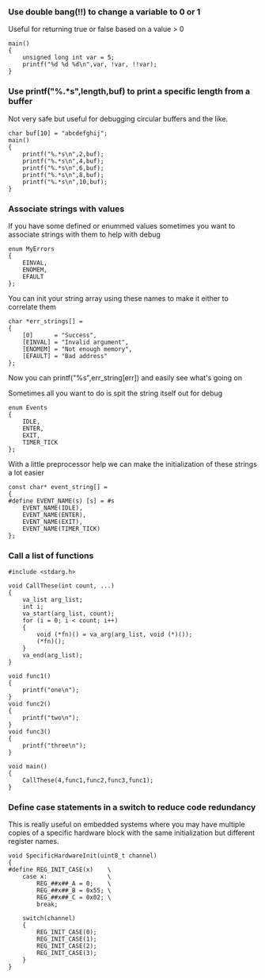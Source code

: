 ### Use double bang(!!) to change a variable to 0 or 1
Useful for returning true or false based on a value > 0

    main()
    {
        unsigned long int var = 5;
        printf("%d %d %d\n",var, !var, !!var);
    }


### Use printf("%.*s",length,buf) to print a specific length from a buffer
Not very safe but useful for debugging circular buffers and the like.

    char buf[10] = "abcdefghij";
    main()
    {
        printf("%.*s\n",2,buf);
        printf("%.*s\n",4,buf);
        printf("%.*s\n",6,buf);
        printf("%.*s\n",8,buf);
        printf("%.*s\n",10,buf);
    }

### Associate strings with values

If you have some defined or enummed values sometimes you want to associate strings with them to help with debug

    enum MyErrors
    {
        EINVAL,
        ENOMEM,
        EFAULT
    };

You can init your string array using these names to make it either to correlate them

    char *err_strings[] =
    {
        [0]      = "Success",
        [EINVAL] = "Invalid argument",
        [ENOMEM] = "Not enough memory",
        [EFAULT] = "Bad address"
    };

Now you can printf("%s",err_string[err]) and easily see what's going on

Sometimes all you want to do is spit the string itself out for debug

    enum Events
    {
        IDLE,
        ENTER,
        EXIT,
        TIMER_TICK
    };

With a little preprocessor help we can make the initialization of these strings a lot easier

    const char* event_string[] =
    {
    #define EVENT_NAME(s) [s] = #s
        EVENT_NAME(IDLE),
        EVENT_NAME(ENTER),
        EVENT_NAME(EXIT),
        EVENT_NAME(TIMER_TICK)
    };

### Call a list of functions

    #include <stdarg.h>
    
    void CallThese(int count, ...)
    {
        va_list arg_list;
        int i;
        va_start(arg_list, count);
        for (i = 0; i < count; i++)
        {
            void (*fn)() = va_arg(arg_list, void (*)());
            (*fn)();
        }
        va_end(arg_list);
    }
    
    void func1()
    {
        printf("one\n");
    }
    void func2()
    {
        printf("two\n");
    }
    void func3()
    {
        printf("three\n");
    }
    
    void main()
    {
        CallThese(4,func1,func2,func3,func1);
    }

### Define case statements in a switch to reduce code redundancy
This is really useful on embedded systems where you may have multiple copies of a specific hardware block with the same initialization but different register names.

    void SpecificHardwareInit(uint8_t channel)
    {
    #define REG_INIT_CASE(x)    \
        case x:                 \
            REG_##x##_A = 0;    \
            REG_##x##_B = 0x55; \
            REG_##x##_C = 0x02; \
            break;

        switch(channel)
        {
            REG_INIT_CASE(0);
            REG_INIT_CASE(1);
            REG_INIT_CASE(2);
            REG_INIT_CASE(3);
        }
    }

